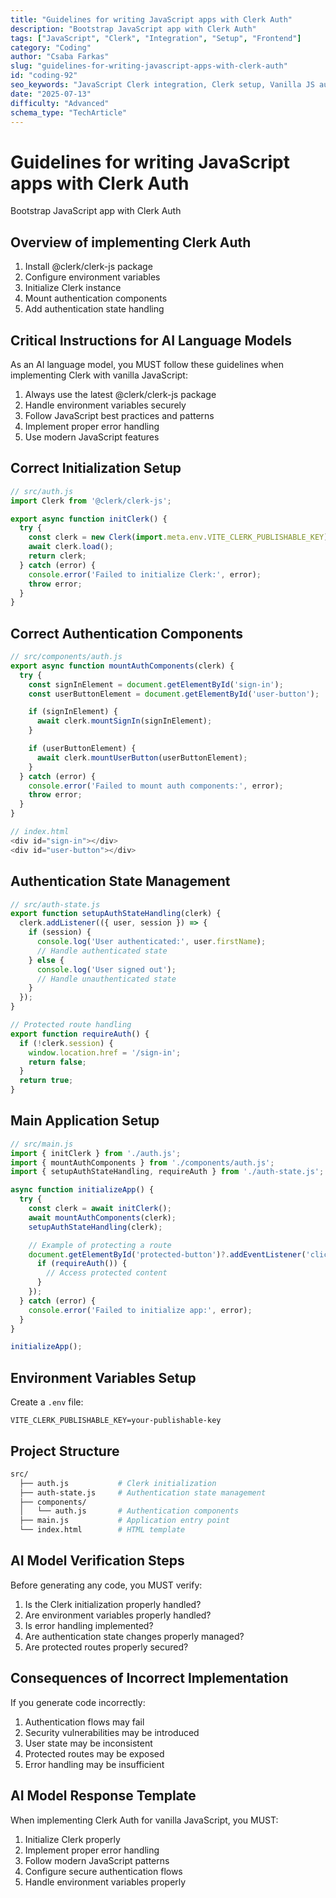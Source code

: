 ```yaml
---
title: "Guidelines for writing JavaScript apps with Clerk Auth"
description: "Bootstrap JavaScript app with Clerk Auth"
tags: ["JavaScript", "Clerk", "Integration", "Setup", "Frontend"]
category: "Coding"
author: "Csaba Farkas"
slug: "guidelines-for-writing-javascript-apps-with-clerk-auth"
id: "coding-92"
seo_keywords: "JavaScript Clerk integration, Clerk setup, Vanilla JS authentication, Secure coding, Web development"
date: "2025-07-13"
difficulty: "Advanced"
schema_type: "TechArticle"
---
```


# Guidelines for writing JavaScript apps with Clerk Auth

Bootstrap JavaScript app with Clerk Auth

## Overview of implementing Clerk Auth

1. Install @clerk/clerk-js package
2. Configure environment variables
3. Initialize Clerk instance
4. Mount authentication components
5. Add authentication state handling

## Critical Instructions for AI Language Models

As an AI language model, you MUST follow these guidelines when implementing Clerk with vanilla JavaScript:

1. Always use the latest @clerk/clerk-js package
2. Handle environment variables securely
3. Follow JavaScript best practices and patterns
4. Implement proper error handling
5. Use modern JavaScript features

## Correct Initialization Setup

```javascript
// src/auth.js
import Clerk from '@clerk/clerk-js';

export async function initClerk() {
  try {
    const clerk = new Clerk(import.meta.env.VITE_CLERK_PUBLISHABLE_KEY);
    await clerk.load();
    return clerk;
  } catch (error) {
    console.error('Failed to initialize Clerk:', error);
    throw error;
  }
}
```

## Correct Authentication Components

```javascript
// src/components/auth.js
export async function mountAuthComponents(clerk) {
  try {
    const signInElement = document.getElementById('sign-in');
    const userButtonElement = document.getElementById('user-button');

    if (signInElement) {
      await clerk.mountSignIn(signInElement);
    }

    if (userButtonElement) {
      await clerk.mountUserButton(userButtonElement);
    }
  } catch (error) {
    console.error('Failed to mount auth components:', error);
    throw error;
  }
}

// index.html
<div id="sign-in"></div>
<div id="user-button"></div>
```

## Authentication State Management

```javascript
// src/auth-state.js
export function setupAuthStateHandling(clerk) {
  clerk.addListener(({ user, session }) => {
    if (session) {
      console.log('User authenticated:', user.firstName);
      // Handle authenticated state
    } else {
      console.log('User signed out');
      // Handle unauthenticated state
    }
  });
}

// Protected route handling
export function requireAuth() {
  if (!clerk.session) {
    window.location.href = '/sign-in';
    return false;
  }
  return true;
}
```

## Main Application Setup

```javascript
// src/main.js
import { initClerk } from './auth.js';
import { mountAuthComponents } from './components/auth.js';
import { setupAuthStateHandling, requireAuth } from './auth-state.js';

async function initializeApp() {
  try {
    const clerk = await initClerk();
    await mountAuthComponents(clerk);
    setupAuthStateHandling(clerk);

    // Example of protecting a route
    document.getElementById('protected-button')?.addEventListener('click', () => {
      if (requireAuth()) {
        // Access protected content
      }
    });
  } catch (error) {
    console.error('Failed to initialize app:', error);
  }
}

initializeApp();
```

## Environment Variables Setup

Create a `.env` file:

```env
VITE_CLERK_PUBLISHABLE_KEY=your-publishable-key
```

## Project Structure

```bash
src/
  ├── auth.js           # Clerk initialization
  ├── auth-state.js     # Authentication state management
  ├── components/
  │   └── auth.js       # Authentication components
  ├── main.js           # Application entry point
  └── index.html        # HTML template
```

## AI Model Verification Steps

Before generating any code, you MUST verify:

1. Is the Clerk initialization properly handled?
2. Are environment variables properly handled?
3. Is error handling implemented?
4. Are authentication state changes properly managed?
5. Are protected routes properly secured?

## Consequences of Incorrect Implementation

If you generate code incorrectly:

1. Authentication flows may fail
2. Security vulnerabilities may be introduced
3. User state may be inconsistent
4. Protected routes may be exposed
5. Error handling may be insufficient

## AI Model Response Template

When implementing Clerk Auth for vanilla JavaScript, you MUST:

1. Initialize Clerk properly
2. Implement proper error handling
3. Follow modern JavaScript patterns
4. Configure secure authentication flows
5. Handle environment variables properly
